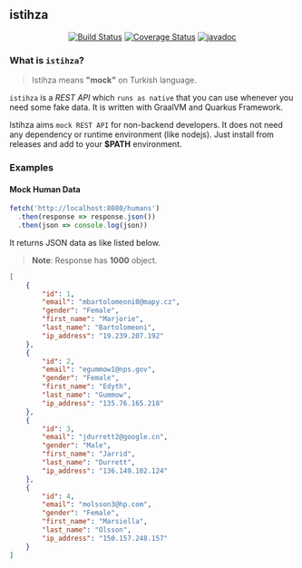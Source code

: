## istihza

<div align="center">

[![Build Status](https://travis-ci.com/enesusta/istihza.svg?branch=master)](https://travis-ci.com/enesusta/istihza)
[![Coverage Status](https://coveralls.io/repos/github/enesusta/istihza/badge.svg)](https://coveralls.io/github/enesusta/istihza)
[![javadoc](https://img.shields.io/badge/javadoc-1.0.3-green)](http://www.enesusta.tech/istihza/index.html)

</div>

### What is `istihza`? 
> Istihza means **"mock"** on Turkish language.

`istihza` is a *REST API* which `runs as native` that you can use whenever you need some fake data. It is written with GraalVM and Quarkus Framework.

Istihza aims `mock REST API` for non-backend developers. It does not need any dependency or runtime environment (like nodejs). Just install from releases and add to your **$PATH** environment.


### Examples

#### Mock Human Data

```javascript
fetch('http://localhost:8080/humans')
  .then(response => response.json())
  .then(json => console.log(json))
```

It returns JSON data as like listed below.

> **Note**: Response has **1000** object.


```json
[
    {
        "id": 1,
        "email": "mbartolomeoni0@mapy.cz",
        "gender": "Female",
        "first_name": "Marjorie",
        "last_name": "Bartolomeoni",
        "ip_address": "19.239.207.192"
    },
    {
        "id": 2,
        "email": "egummow1@nps.gov",
        "gender": "Female",
        "first_name": "Edyth",
        "last_name": "Gummow",
        "ip_address": "135.76.165.218"
    },
    {
        "id": 3,
        "email": "jdurrett2@google.cn",
        "gender": "Male",
        "first_name": "Jarrid",
        "last_name": "Durrett",
        "ip_address": "136.149.102.124"
    },
    {
        "id": 4,
        "email": "molsson3@hp.com",
        "gender": "Female",
        "first_name": "Marsiella",
        "last_name": "Olsson",
        "ip_address": "150.157.248.157"
    }
]
```